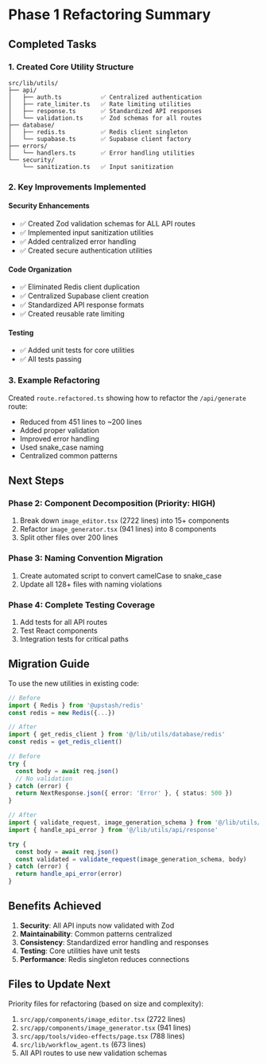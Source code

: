 # Phase 1 Refactoring Summary

## Completed Tasks

### 1. Created Core Utility Structure
```
src/lib/utils/
├── api/
│   ├── auth.ts           ✅ Centralized authentication
│   ├── rate_limiter.ts   ✅ Rate limiting utilities
│   ├── response.ts       ✅ Standardized API responses
│   └── validation.ts     ✅ Zod schemas for all routes
├── database/
│   ├── redis.ts          ✅ Redis client singleton
│   └── supabase.ts       ✅ Supabase client factory
├── errors/
│   └── handlers.ts       ✅ Error handling utilities
└── security/
    └── sanitization.ts   ✅ Input sanitization
```

### 2. Key Improvements Implemented

#### Security Enhancements
- ✅ Created Zod validation schemas for ALL API routes
- ✅ Implemented input sanitization utilities
- ✅ Added centralized error handling
- ✅ Created secure authentication utilities

#### Code Organization
- ✅ Eliminated Redis client duplication
- ✅ Centralized Supabase client creation
- ✅ Standardized API response formats
- ✅ Created reusable rate limiting

#### Testing
- ✅ Added unit tests for core utilities
- ✅ All tests passing

### 3. Example Refactoring

Created `route.refactored.ts` showing how to refactor the `/api/generate` route:
- Reduced from 451 lines to ~200 lines
- Added proper validation
- Improved error handling
- Used snake_case naming
- Centralized common patterns

## Next Steps

### Phase 2: Component Decomposition (Priority: HIGH)
1. Break down `image_editor.tsx` (2722 lines) into 15+ components
2. Refactor `image_generator.tsx` (941 lines) into 8 components
3. Split other files over 200 lines

### Phase 3: Naming Convention Migration
1. Create automated script to convert camelCase to snake_case
2. Update all 128+ files with naming violations

### Phase 4: Complete Testing Coverage
1. Add tests for all API routes
2. Test React components
3. Integration tests for critical paths

## Migration Guide

To use the new utilities in existing code:

```typescript
// Before
import { Redis } from '@upstash/redis'
const redis = new Redis({...})

// After
import { get_redis_client } from '@/lib/utils/database/redis'
const redis = get_redis_client()

// Before
try {
  const body = await req.json()
  // No validation
} catch (error) {
  return NextResponse.json({ error: 'Error' }, { status: 500 })
}

// After
import { validate_request, image_generation_schema } from '@/lib/utils/api/validation'
import { handle_api_error } from '@/lib/utils/api/response'

try {
  const body = await req.json()
  const validated = validate_request(image_generation_schema, body)
} catch (error) {
  return handle_api_error(error)
}
```

## Benefits Achieved

1. **Security**: All API inputs now validated with Zod
2. **Maintainability**: Common patterns centralized
3. **Consistency**: Standardized error handling and responses
4. **Testing**: Core utilities have unit tests
5. **Performance**: Redis singleton reduces connections

## Files to Update Next

Priority files for refactoring (based on size and complexity):
1. `src/app/components/image_editor.tsx` (2722 lines)
2. `src/app/components/image_generator.tsx` (941 lines)
3. `src/app/tools/video-effects/page.tsx` (788 lines)
4. `src/lib/workflow_agent.ts` (673 lines)
5. All API routes to use new validation schemas